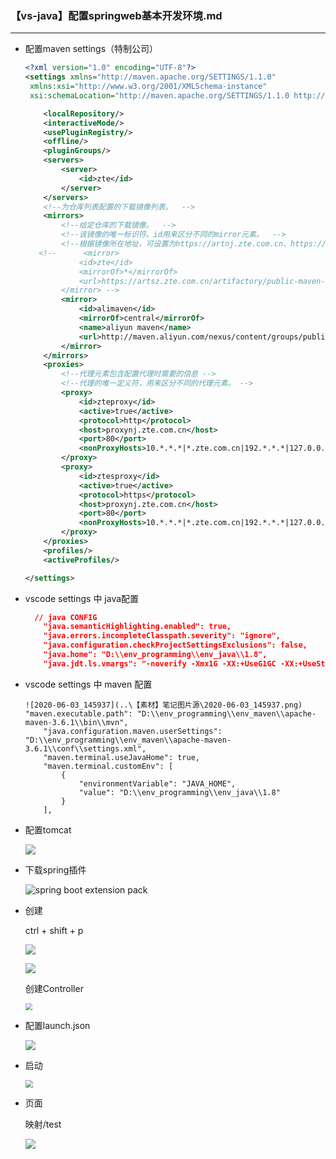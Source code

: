 ### 【vs-java】配置springweb基本开发环境.md

----------------------------------

* 配置maven settings（特制公司）

  ```xml
  <?xml version="1.0" encoding="UTF-8"?>
  <settings xmlns="http://maven.apache.org/SETTINGS/1.1.0"
   xmlns:xsi="http://www.w3.org/2001/XMLSchema-instance"
   xsi:schemaLocation="http://maven.apache.org/SETTINGS/1.1.0 http://maven.apache.org/xsd/settings-1.1.0.xsd">
  
      <localRepository/>
      <interactiveMode/>
      <usePluginRegistry/>
      <offline/>
      <pluginGroups/>
      <servers>
          <server>
              <id>zte</id>
          </server>
      </servers>
      <!--为仓库列表配置的下载镜像列表。  -->
      <mirrors>
          <!--给定仓库的下载镜像。  -->
          <!--该镜像的唯一标识符。id用来区分不同的mirror元素。  -->
          <!--根据镜像所在地址，可设置为https://artnj.zte.com.cn、https://artxa.zte.com.cn等 -->
     <!--      <mirror>
              <id>zte</id>
              <mirrorOf>*</mirrorOf>
              <url>https://artsz.zte.com.cn/artifactory/public-maven-virtual/</url>
          </mirror> -->
          <mirror>
              <id>alimaven</id>
              <mirrorOf>central</mirrorOf>
              <name>aliyun maven</name>
              <url>http://maven.aliyun.com/nexus/content/groups/public/</url>
          </mirror>
      </mirrors>
      <proxies>
          <!--代理元素包含配置代理时需要的信息 -->
          <!--代理的唯一定义符，用来区分不同的代理元素。 -->
          <proxy>
              <id>zteproxy</id>
              <active>true</active>
              <protocol>http</protocol>
              <host>proxynj.zte.com.cn</host>
              <port>80</port>
              <nonProxyHosts>10.*.*.*|*.zte.com.cn|192.*.*.*|127.0.0.1</nonProxyHosts>
          </proxy>
          <proxy>
              <id>ztesproxy</id>
              <active>true</active>
              <protocol>https</protocol>
              <host>proxynj.zte.com.cn</host>
              <port>80</port>
              <nonProxyHosts>10.*.*.*|*.zte.com.cn|192.*.*.*|127.0.0.1</nonProxyHosts>
          </proxy>
      </proxies>
      <profiles/>
      <activeProfiles/>
  
  </settings>
  ```

  

* vscode  settings 中 java配置

  ```json
    // java CONFIG
      "java.semanticHighlighting.enabled": true,
      "java.errors.incompleteClasspath.severity": "ignore",
      "java.configuration.checkProjectSettingsExclusions": false,
      "java.home": "D:\\env_programming\\env_java\\1.8",
      "java.jdt.ls.vmargs": "-noverify -Xmx1G -XX:+UseG1GC -XX:+UseStringDeduplication",
  ```

* vscode settings 中 maven 配置

  ```
  ![2020-06-03_145937](..\【素材】笔记图片源\2020-06-03_145937.png) "maven.executable.path": "D:\\env_programming\\env_maven\\apache-maven-3.6.1\\bin\\mvn",
      "java.configuration.maven.userSettings": "D:\\env_programming\\env_maven\\apache-maven-3.6.1\\conf\\settings.xml",
      "maven.terminal.useJavaHome": true,
      "maven.terminal.customEnv": [
          {
              "environmentVariable": "JAVA_HOME",
              "value": "D:\\env_programming\\env_java\\1.8"
          }
      ],
  ```

* 配置tomcat

  ![](..\【素材】笔记图片源\2020-06-03_145937.png)

* 下载spring插件

  ![spring boot extension pack](..\【素材】笔记图片源\2020-06-03_144949.png)

* 创建

  ctrl + shift + p 

  ![](..\【素材】笔记图片源\2020-06-03_145433.png)

  ![](..\【素材】笔记图片源\2020-06-03_145552.png)

  创建Controller

  <img src="..\【素材】笔记图片源\2020-06-03_145656.png" style="zoom:70%;" />

* 配置launch.json

  ![](..\【素材】笔记图片源\2020-06-03_145820.png)

* 启动

  <img src="..\【素材】笔记图片源\2020-06-03_150222.png" style="zoom:75%;" />

* 页面

  映射/test

  ![](..\【素材】笔记图片源\2020-06-03_150313.png)